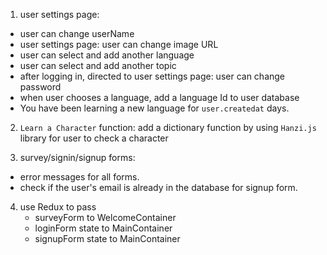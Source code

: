 1. user settings page: 
  - user can change userName
  - user settings page: user can change image URL
  - user can select and add another language
  - user can select and add another topic
  - after logging in, directed to user settings page: user can change password
  - when user chooses a language, add a language Id to user database
  - You have been learning a new language for `user.createdat` days.
  
2. `Learn a Character` function: add a dictionary function by using `Hanzi.js` library for user to check a character

3. survey/signin/signup forms: 
  - error messages for all forms.
  - check if the user's email is already in the database for signup form.

4. use Redux to pass
   - surveyForm to WelcomeContainer
   - loginForm state to MainContainer
   - signupForm state to MainContainer
